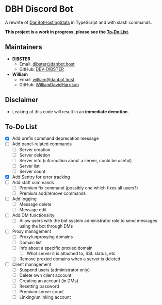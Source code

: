 # DBH Discord Bot
A rewrite of [DanBotHostingStats](https://github.com/DanBot-Hosting/DanBotHostingStats) in TypeScript and with slash commands.

**This project is a work in progress, please see the [To-Do List](#to-do-list).**

## Maintainers
- **DIBSTER**
  - Email: dibster@danbot.host
  - GitHub: [DEV-DIBSTER](https://github.com/DEV-DIBSTER)
- **William**
  - Email: william@danbot.host
  - GitHub: [WilliamDavidHarrison](https://github.com/WilliamDavidHarrison)

## Disclaimer
- Leaking of this code will result in an **immediate demotion**.

## To-Do List
- [x] Add prefix command deprecation message
- [ ] Add panel-related commands
  - [ ] Server creation
  - [ ] Server deletion
  - [ ] Server info (information about a server, could be useful)
  - [ ] Server list
  - [ ] Server count
- [x] Add Sentry for error tracking
- [ ] Add staff commands
  - [ ] Premium fix command (possibly one which fixes all users?)
  - [ ] Premium add/remove commands
- [ ] Add logging
  - [ ] Message delete
  - [ ] Message edit
- [ ] Add DM functionality
  - [ ] Allow users with the bot system administrator role to send messages using the bot through DMs
- [ ] Proxy management
  - [ ] Proxy/unproxying domains
  - [ ] Domain list
  - [ ] Info about a specific proxied domain
    - [ ] What server it is attached to, SSL status, etc
  - [ ] Remove proxied domains when a server is deleted
- [ ] Client management
  - [ ] Suspend users (administrator only)
  - [ ] Delete own client account
  - [ ] Creating an account (in DMs)
  - [ ] Resetting password
  - [ ] Premium server count
  - [ ] Linking/unlinking account
